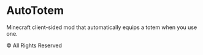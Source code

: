 # AutoTotem
Minecraft client-sided mod that automatically equips a totem when you use one.




© All Rights Reserved
